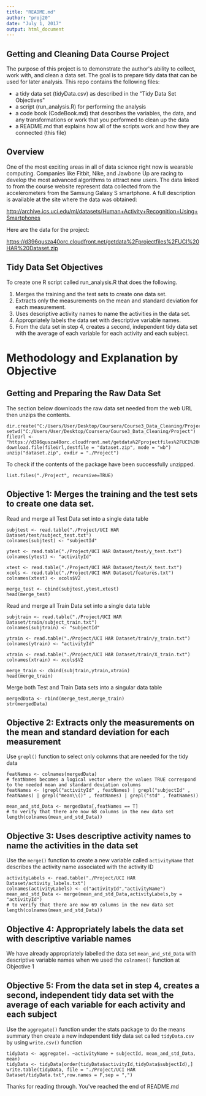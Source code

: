 ```yaml
---
title: "README.md"
author: "proj20"
date: "July 1, 2017"
output: html_document
---
```



## Getting and Cleaning Data Course Project

The purpose of this project is to demonstrate the author's ability to collect, work with, and clean a data set. The goal is to prepare tidy data that can be used for later analysis. This repo contains the following files:

* a tidy data set (tidyData.csv) as described in the "Tidy Data Set Objectives"
* a script (run_analysis.R) for performing the analysis
* a code book (CodeBook.md) that describes the variables, the data, and any transformations or work that you performed to clean up the data
* a README.md that explains how all of the scripts work and how they are connected (this file)


## Overview

One of the most exciting areas in all of data science right now is wearable computing. Companies like Fitbit, Nike, and Jawbone Up are racing to develop the most advanced algorithms to attract new users. The data linked to from the course website represent data collected from the accelerometers from the Samsung Galaxy S smartphone. A full description is available at the site where the data was obtained:

http://archive.ics.uci.edu/ml/datasets/Human+Activity+Recognition+Using+Smartphones

Here are the data for the project:

https://d396qusza40orc.cloudfront.net/getdata%2Fprojectfiles%2FUCI%20HAR%20Dataset.zip 


## Tidy Data Set Objectives

To create one R script called run_analysis.R that does the following.

1. Merges the training and the test sets to create one data set.
2. Extracts only the measurements on the mean and standard deviation for each measurement.
3. Uses descriptive activity names to name the activities in the data set.
4. Appropriately labels the data set with descriptive variable names.
5. From the data set in step 4, creates a second, independent tidy data set with the average of each variable for each activity and each subject.


# Methodology and Explanation by Objective

## Getting and Preparing the Raw Data Set
The section below downloads the raw data set needed from the web URL then unzips the contents.

```{r}
dir.create("C:/Users/User/Desktop/Coursera/Course3_Data_Cleaning/Project")
setwd("C:/Users/User/Desktop/Coursera/Course3_Data_Cleaning/Project")
fileUrl <- "https://d396qusza40orc.cloudfront.net/getdata%2Fprojectfiles%2FUCI%20HAR%20Dataset.zip"
download.file(fileUrl,destfile = "dataset.zip", mode = "wb")
unzip("dataset.zip", exdir = "./Project")
```
To check if the contents of the package have been successfully unzipped.
```{r}
list.files("./Project", recursive=TRUE)
```

## Objective 1: Merges the training and the test sets to create one data set.

Read and merge all Test Data set into a single data table
```{r}
subjtest <- read.table("./Project/UCI HAR Dataset/test/subject_test.txt")
colnames(subjtest) <- "subjectId"

ytest <- read.table("./Project/UCI HAR Dataset/test/y_test.txt")
colnames(ytest) <- "activityId"

xtest <- read.table("./Project/UCI HAR Dataset/test/X_test.txt")
xcols <- read.table("./Project/UCI HAR Dataset/features.txt")
colnames(xtest) <- xcols$V2

merge_test <- cbind(subjtest,ytest,xtest)
head(merge_test)
```

Read and merge all Train Data set into a single data table
```{r}
subjtrain <- read.table("./Project/UCI HAR Dataset/train/subject_train.txt")
colnames(subjtrain) <- "subjectId"

ytrain <- read.table("./Project/UCI HAR Dataset/train/y_train.txt")
colnames(ytrain) <- "activityId"

xtrain <- read.table("./Project/UCI HAR Dataset/train/X_train.txt")
colnames(xtrain) <- xcols$V2

merge_train <- cbind(subjtrain,ytrain,xtrain)
head(merge_train)
```

Merge both Test and Train Data sets into a singular data table
```{r}
mergedData <- rbind(merge_test,merge_train)
str(mergedData)
```

## Objective 2: Extracts only the measurements on the mean and standard deviation for each measurement
Use `grepl()` function to select only columns that are needed for the tidy data
```{r}
featNames <- colnames(mergedData)
# featNames becomes a logical vector where the values TRUE correspond to the needed mean and standard deviation columns
featNames <- (grepl("activityId" , featNames) | grepl("subjectId" , featNames) | grepl("mean\\()" , featNames) | grepl("std" , featNames))

mean_and_std_Data <- mergedData[,featNames == T]
# to verify that there are now 68 columns in the new data set
length(colnames(mean_and_std_Data))
```

## Objective 3: Uses descriptive activity names to name the activities in the data set
Use the `merge()` function to create a new variable called `activityName` that describes the activity name associated with the activity ID  
```{r}
activityLabels <- read.table("./Project/UCI HAR Dataset/activity_labels.txt")
colnames(activityLabels) <- c("activityId","activityName")
mean_and_std_Data <- merge(mean_and_std_Data,activityLabels,by = "activityId")
# to verify that there are now 69 columns in the new data set
length(colnames(mean_and_std_Data))
```

## Objective 4: Appropriately labels the data set with descriptive variable names
We have already appropriately labelled the data set `mean_and_std_Data` with descriptive variable names when we used the `colnames()` function at Objective 1


## Objective 5: From the data set in step 4, creates a second, independent tidy data set with the average of each variable for each activity and each subject

Use the `aggregate()` function under the stats package to do the means summary then create a new independent tidy data set called `tidyData.csv` by using `write.csv()` function
```{r}
tidyData <- aggregate(. ~activityName + subjectId, mean_and_std_Data, mean)
tidyData <- tidyData[order(tidyData$activityId,tidyData$subjectId),]
write.table(tidyData, file = "./Project/UCI HAR Dataset/tidyData.txt",row.names = F,sep = ",")
```

Thanks for reading through. You've reached the end of README.md
